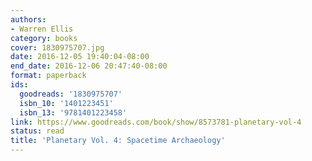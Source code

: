 ```yaml
---
authors:
- Warren Ellis
category: books
cover: 1830975707.jpg
date: 2016-12-05 19:40:04-08:00
end_date: 2016-12-06 20:47:40-08:00
format: paperback
ids:
  goodreads: '1830975707'
  isbn_10: '1401223451'
  isbn_13: '9781401223458'
link: https://www.goodreads.com/book/show/8573781-planetary-vol-4
status: read
title: 'Planetary Vol. 4: Spacetime Archaeology'
---
```

